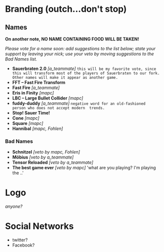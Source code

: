 # Branding (outch…don't stop)

## Names

**On another note, NO NAME CONTAINING FOOD WILL BE TAKEN!**

_Please vote for a name soon: add suggestions to the list below; state your support by leaving your nick; use your veto by moving suggestions to the *Bad Names* list._

* **Sauerbraten 2.0**             _[a_teammate]_ `this will be my favorite vote, since this will transform most of the players of Sauerbraten to our fork. Other names will make it appear as another game.`
* **FFT – Fast Fire Transform**
* **Fast Fire**             _[a_teammate]_
* **Eris in Finity**           _[mapc]_
* **LBC – Large Bullet Collider** _[mapc]_
* **fuddy-duddy**             _[a_teammate]_ `negative word for an old-fashioned person who does not accept modern  trends.`
* **Stop! Sauer Time!**        
* **Cone** _[mapc]_
* **Square** _[mapc]_
* **Hannibal** _[mapc, Fohlen]_

### Bad Names

* **Schnitzel** _[veto by mapc, Fohlen]_
* **Möbius** _[veto by a_teammate]_
* **Tensor Reloaded** _[veto by a_teammate]_
* **The best game ever**             _[veto by mapc]_ 'what are you playing? I'm playing the ..'

# Logo

_anyone?_

# Social Networks

* twitter?
* Facebook?